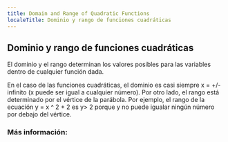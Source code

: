 ```yaml
---
title: Domain and Range of Quadratic Functions
localeTitle: Dominio y rango de funciones cuadráticas
---
```

## Dominio y rango de funciones cuadráticas

El dominio y el rango determinan los valores posibles para las variables dentro de cualquier función dada.

En el caso de las funciones cuadráticas, el dominio es casi siempre x = +/- infinito (x puede ser igual a cualquier número). Por otro lado, el rango está determinado por el vértice de la parábola. Por ejemplo, el rango de la ecuación y = x ^ 2 + 2 es y> 2 porque y no puede igualar ningún número por debajo del vértice.

### Más información: